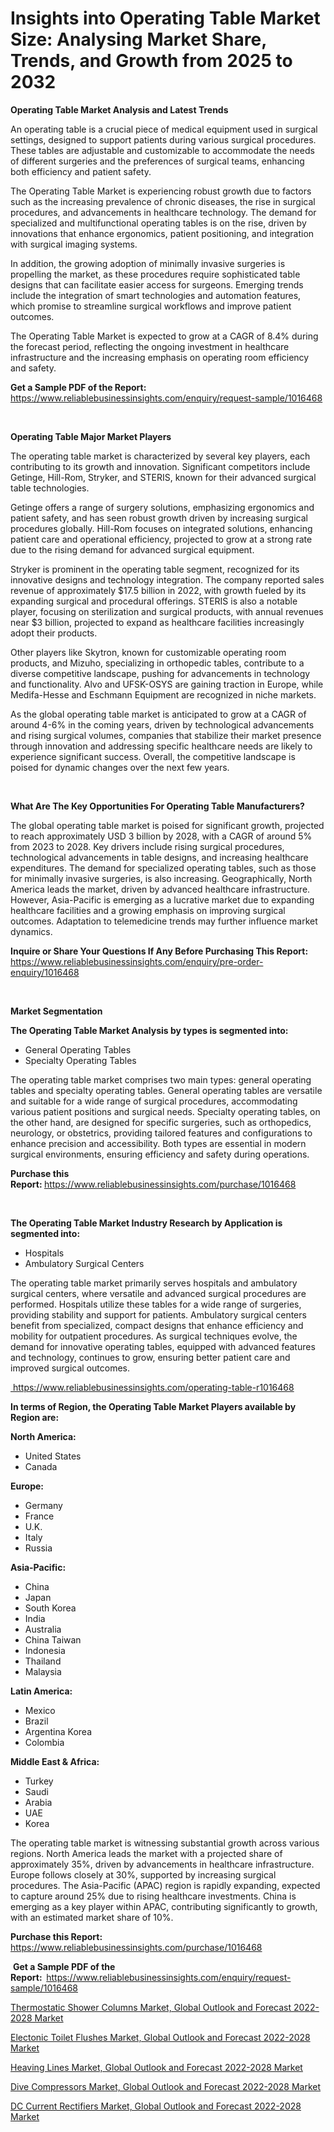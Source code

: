<p><h1>Insights into Operating Table Market Size: Analysing Market Share, Trends, and Growth from 2025 to 2032</h1></p><p><strong>Operating Table Market Analysis and Latest Trends</strong></p>
<p><p>An operating table is a crucial piece of medical equipment used in surgical settings, designed to support patients during various surgical procedures. These tables are adjustable and customizable to accommodate the needs of different surgeries and the preferences of surgical teams, enhancing both efficiency and patient safety.</p><p>The Operating Table Market is experiencing robust growth due to factors such as the increasing prevalence of chronic diseases, the rise in surgical procedures, and advancements in healthcare technology. The demand for specialized and multifunctional operating tables is on the rise, driven by innovations that enhance ergonomics, patient positioning, and integration with surgical imaging systems.</p><p>In addition, the growing adoption of minimally invasive surgeries is propelling the market, as these procedures require sophisticated table designs that can facilitate easier access for surgeons. Emerging trends include the integration of smart technologies and automation features, which promise to streamline surgical workflows and improve patient outcomes. </p><p>The Operating Table Market is expected to grow at a CAGR of 8.4% during the forecast period, reflecting the ongoing investment in healthcare infrastructure and the increasing emphasis on operating room efficiency and safety.</p></p>
<p><strong>Get a Sample PDF of the Report:&nbsp;</strong> <a href="https://www.reliablebusinessinsights.com/enquiry/request-sample/1016468?utm_campaign=116&utm_medium=2&utm_source=Github&utm_content=ia&utm_term=21032025&utm_id=operating-table">https://www.reliablebusinessinsights.com/enquiry/request-sample/1016468</a></p>
<p>&nbsp;</p>
<p><strong>Operating Table Major Market Players</strong></p>
<p><p>The operating table market is characterized by several key players, each contributing to its growth and innovation. Significant competitors include Getinge, Hill-Rom, Stryker, and STERIS, known for their advanced surgical table technologies.</p><p>Getinge offers a range of surgery solutions, emphasizing ergonomics and patient safety, and has seen robust growth driven by increasing surgical procedures globally. Hill-Rom focuses on integrated solutions, enhancing patient care and operational efficiency, projected to grow at a strong rate due to the rising demand for advanced surgical equipment.</p><p>Stryker is prominent in the operating table segment, recognized for its innovative designs and technology integration. The company reported sales revenue of approximately $17.5 billion in 2022, with growth fueled by its expanding surgical and procedural offerings. STERIS is also a notable player, focusing on sterilization and surgical products, with annual revenues near $3 billion, projected to expand as healthcare facilities increasingly adopt their products.</p><p>Other players like Skytron, known for customizable operating room products, and Mizuho, specializing in orthopedic tables, contribute to a diverse competitive landscape, pushing for advancements in technology and functionality. Alvo and UFSK-OSYS are gaining traction in Europe, while Medifa-Hesse and Eschmann Equipment are recognized in niche markets.</p><p>As the global operating table market is anticipated to grow at a CAGR of around 4-6% in the coming years, driven by technological advancements and rising surgical volumes, companies that stabilize their market presence through innovation and addressing specific healthcare needs are likely to experience significant success. Overall, the competitive landscape is poised for dynamic changes over the next few years.</p></p>
<p>&nbsp;</p>
<p><strong>What Are The Key Opportunities For Operating Table Manufacturers?</strong></p>
<p><p>The global operating table market is poised for significant growth, projected to reach approximately USD 3 billion by 2028, with a CAGR of around 5% from 2023 to 2028. Key drivers include rising surgical procedures, technological advancements in table designs, and increasing healthcare expenditures. The demand for specialized operating tables, such as those for minimally invasive surgeries, is also increasing. Geographically, North America leads the market, driven by advanced healthcare infrastructure. However, Asia-Pacific is emerging as a lucrative market due to expanding healthcare facilities and a growing emphasis on improving surgical outcomes. Adaptation to telemedicine trends may further influence market dynamics.</p></p>
<p><strong>Inquire or Share Your Questions If Any Before Purchasing This Report:</strong> <a href="https://www.reliablebusinessinsights.com/enquiry/pre-order-enquiry/1016468?utm_campaign=116&utm_medium=2&utm_source=Github&utm_content=ia&utm_term=21032025&utm_id=operating-table">https://www.reliablebusinessinsights.com/enquiry/pre-order-enquiry/1016468</a></p>
<p>&nbsp;</p>
<p><strong>Market Segmentation</strong></p>
<p><strong>The Operating Table Market Analysis by types is segmented into:</strong></p>
<p><ul><li>General Operating Tables</li><li>Specialty Operating Tables</li></ul></p>
<p><p>The operating table market comprises two main types: general operating tables and specialty operating tables. General operating tables are versatile and suitable for a wide range of surgical procedures, accommodating various patient positions and surgical needs. Specialty operating tables, on the other hand, are designed for specific surgeries, such as orthopedics, neurology, or obstetrics, providing tailored features and configurations to enhance precision and accessibility. Both types are essential in modern surgical environments, ensuring efficiency and safety during operations.</p></p>
<p><strong>Purchase this Report:&nbsp;</strong><a href="https://www.reliablebusinessinsights.com/purchase/1016468?utm_campaign=116&utm_medium=2&utm_source=Github&utm_content=ia&utm_term=21032025&utm_id=operating-table">https://www.reliablebusinessinsights.com/purchase/1016468</a></p>
<p>&nbsp;</p>
<p><strong>The Operating Table Market Industry Research by Application is segmented into:</strong></p>
<p><ul><li>Hospitals</li><li>Ambulatory Surgical Centers</li></ul></p>
<p><p>The operating table market primarily serves hospitals and ambulatory surgical centers, where versatile and advanced surgical procedures are performed. Hospitals utilize these tables for a wide range of surgeries, providing stability and support for patients. Ambulatory surgical centers benefit from specialized, compact designs that enhance efficiency and mobility for outpatient procedures. As surgical techniques evolve, the demand for innovative operating tables, equipped with advanced features and technology, continues to grow, ensuring better patient care and improved surgical outcomes.</p></p>
<p><a href="https://www.reliablebusinessinsights.com/operating-table-r1016468?utm_campaign=116&utm_medium=2&utm_source=Github&utm_content=ia&utm_term=21032025&utm_id=operating-table">&nbsp;https://www.reliablebusinessinsights.com/operating-table-r1016468</a></p>
<p><strong>In terms of Region, the Operating Table Market Players available by Region are:</strong></p>
<p>
    <p> <strong> North America: </strong>
        <ul>
            <li>United States</li>
            <li>Canada</li>
        </ul>
        </p> 
    <p> <strong> Europe: </strong>
        <ul>
            <li>Germany</li>
            <li>France</li>
            <li>U.K.</li>
            <li>Italy</li>
            <li>Russia</li>
        </ul>
        </p> 
    <p> <strong> Asia-Pacific: </strong>
        <ul>
            <li>China</li>
            <li>Japan</li>
            <li>South Korea</li>
            <li>India</li>
            <li>Australia</li>
            <li>China Taiwan</li>
            <li>Indonesia</li>
            <li>Thailand</li>
            <li>Malaysia</li>
        </ul>
        </p> 
    <p> <strong> Latin America: </strong>
        <ul>
            <li>Mexico</li>
            <li>Brazil</li>
            <li>Argentina Korea</li>
            <li>Colombia</li>
        </ul>
        </p> 
    <p> <strong> Middle East & Africa: </strong>
        <ul>
            <li>Turkey</li>
            <li>Saudi</li>
            <li>Arabia</li>
            <li>UAE</li>
            <li>Korea</li>
        </ul>
    </p>
    </p>
<p><p>The operating table market is witnessing substantial growth across various regions. North America leads the market with a projected share of approximately 35%, driven by advancements in healthcare infrastructure. Europe follows closely at 30%, supported by increasing surgical procedures. The Asia-Pacific (APAC) region is rapidly expanding, expected to capture around 25% due to rising healthcare investments. China is emerging as a key player within APAC, contributing significantly to growth, with an estimated market share of 10%.</p></p>
<p><strong>Purchase this Report: </strong><a href="https://www.reliablebusinessinsights.com/purchase/1016468?utm_campaign=116&utm_medium=2&utm_source=Github&utm_content=ia&utm_term=21032025&utm_id=operating-table">https://www.reliablebusinessinsights.com/purchase/1016468</a></p>
<p>&nbsp;<strong>Get a Sample PDF of the Report:&nbsp;&nbsp;</strong><a href="https://www.reliablebusinessinsights.com/enquiry/request-sample/1016468?utm_campaign=116&utm_medium=2&utm_source=Github&utm_content=ia&utm_term=21032025&utm_id=operating-table">https://www.reliablebusinessinsights.com/enquiry/request-sample/1016468</a></p>
<p><strong></strong></p>
<p><p><a href="https://github.com/ishikodehira/Market-Research-Report-List-1/blob/main/thermostatic-shower-columns-market-global-outlook-and-forecast-2022-2028-market.md?utm_campaign=116&utm_medium=2&utm_source=Github&utm_content=ia&utm_term=21032025&utm_id=operating-table">Thermostatic Shower Columns Market, Global Outlook and Forecast 2022-2028 Market</a></p><p><a href="https://github.com/klenaestien23/Market-Research-Report-List-1/blob/main/electonic-toilet-flushes-market-global-outlook-and-forecast-2022-2028-market.md?utm_campaign=116&utm_medium=2&utm_source=Github&utm_content=ia&utm_term=21032025&utm_id=operating-table">Electonic Toilet Flushes Market, Global Outlook and Forecast 2022-2028 Market</a></p><p><a href="https://github.com/rocicbenton/Market-Research-Report-List-1/blob/main/heaving-lines-market-global-outlook-and-forecast-2022-2028-market.md?utm_campaign=116&utm_medium=2&utm_source=Github&utm_content=ia&utm_term=21032025&utm_id=operating-table">Heaving Lines Market, Global Outlook and Forecast 2022-2028 Market</a></p><p><a href="https://github.com/filinjaic7/Market-Research-Report-List-1/blob/main/dive-compressors-market-global-outlook-and-forecast-2022-2028-market.md?utm_campaign=116&utm_medium=2&utm_source=Github&utm_content=ia&utm_term=21032025&utm_id=operating-table">Dive Compressors Market, Global Outlook and Forecast 2022-2028 Market</a></p><p><a href="https://github.com/tahjaylestro/Market-Research-Report-List-1/blob/main/dc-current-rectifiers-market-global-outlook-and-forecast-2022-2028-market.md?utm_campaign=116&utm_medium=2&utm_source=Github&utm_content=ia&utm_term=21032025&utm_id=operating-table">DC Current Rectifiers Market, Global Outlook and Forecast 2022-2028 Market</a></p></p>